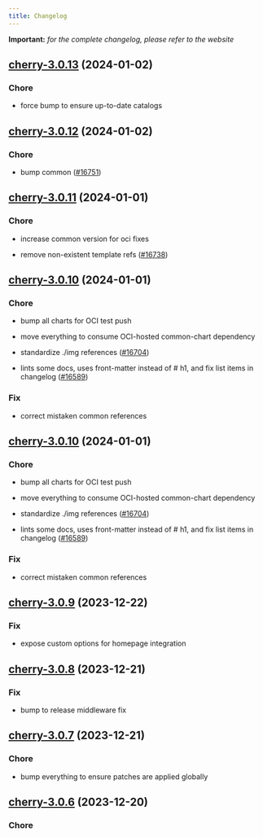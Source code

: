 ```yaml
---
title: Changelog
---
```


**Important:**
*for the complete changelog, please refer to the website*



## [cherry-3.0.13](https://github.com/truecharts/charts/compare/cherry-3.0.12...cherry-3.0.13) (2024-01-02)

### Chore



- force bump to ensure up-to-date catalogs


## [cherry-3.0.12](https://github.com/truecharts/charts/compare/cherry-3.0.11...cherry-3.0.12) (2024-01-02)

### Chore



- bump common ([#16751](https://github.com/truecharts/charts/issues/16751))


## [cherry-3.0.11](https://github.com/truecharts/charts/compare/cherry-3.0.10...cherry-3.0.11) (2024-01-01)

### Chore



- increase common version for oci fixes

- remove non-existent template refs ([#16738](https://github.com/truecharts/charts/issues/16738))


## [cherry-3.0.10](https://github.com/truecharts/charts/compare/cherry-3.0.9...cherry-3.0.10) (2024-01-01)

### Chore



- bump all charts for OCI test push

- move everything to consume OCI-hosted common-chart dependency

- standardize ./img references ([#16704](https://github.com/truecharts/charts/issues/16704))

- lints some docs, uses front-matter instead of # h1, and fix list items in changelog ([#16589](https://github.com/truecharts/charts/issues/16589))

### Fix



- correct mistaken common references


## [cherry-3.0.10](https://github.com/truecharts/charts/compare/cherry-3.0.9...cherry-3.0.10) (2024-01-01)

### Chore



- bump all charts for OCI test push

- move everything to consume OCI-hosted common-chart dependency

- standardize ./img references ([#16704](https://github.com/truecharts/charts/issues/16704))

- lints some docs, uses front-matter instead of # h1, and fix list items in changelog ([#16589](https://github.com/truecharts/charts/issues/16589))

### Fix



- correct mistaken common references
## [cherry-3.0.9](https://github.com/truecharts/charts/compare/cherry-3.0.8...cherry-3.0.9) (2023-12-22)

### Fix

- expose custom options for homepage integration

## [cherry-3.0.8](https://github.com/truecharts/charts/compare/cherry-3.0.7...cherry-3.0.8) (2023-12-21)

### Fix

- bump to release middleware fix

## [cherry-3.0.7](https://github.com/truecharts/charts/compare/cherry-3.0.6...cherry-3.0.7) (2023-12-21)

### Chore

- bump everything to ensure patches are applied globally

## [cherry-3.0.6](https://github.com/truecharts/charts/compare/cherry-3.0.5...cherry-3.0.6) (2023-12-20)

### Chore
